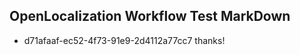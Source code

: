 ## OpenLocalization Workflow Test MarkDown
* d71afaaf-ec52-4f73-91e9-2d4112a77cc7 thanks!

<!--HONumber=Jul16_HO3-->


